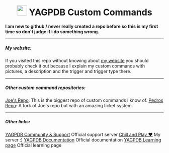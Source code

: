 #
<h1 align="center"><img src="https://yagpdb.xyz/static/img/logo_y.png" height=32px width=32px></img>&nbspYAGPDB Custom Commands</h1>

**I am new to github / never really created a repo before so this is my first time so don't judge if i do something wrong.**

---
##### My website:
If you visited this repo without knowing about [my website](https://www.thehdcraftergaming.tk/yagpdb) you should probably check it out because I explain my custom commands with pictures, a description and the trigger and trigger type there.

---
##### Other custom command repositories:
[Joe's Repo](https://github.com/jo3-l/yagpdb-cc): This is the biggest repo of custom commands I know of.
[Pedros Repo](https://github.com/Pedro-Pessoa/yagpdb-cc/tree/Tickets/tickets): A fork of Joe's repo but with an amazing ticket system.

---
##### Other links:
[YAGPDB Community & Support](https://discord.gg/4uY54rw) Official support server
[Chill and Play ❤](https://discord.gg/GRns3fg) My server :)
[YAGPDB Documentation](https://docs.yagpdb.xyz/reference/templates) Official documentation
[YAGPDB Learning page](https://learn.yagpdb.xyz/) Official learning page